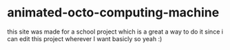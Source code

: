 # animated-octo-computing-machine
this site was made for a school project which is a great a way to do it since i can edit this project wherever I want basicly so yeah :)
